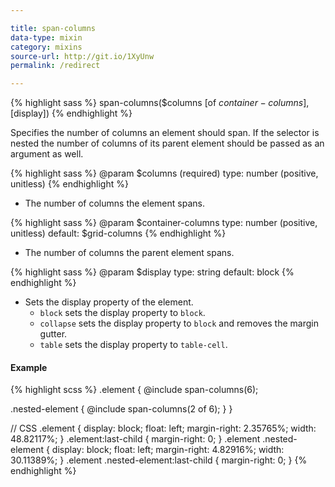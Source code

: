```yaml
---

title: span-columns
data-type: mixin
category: mixins
source-url: http://git.io/1XyUnw
permalink: /redirect

---
```


{% highlight sass %}
span-columns($columns [of $container-columns], [$display])
{% endhighlight %}

Specifies the number of columns an element should span. If the selector is nested the number of columns of its parent element should be passed as an argument as well.

{% highlight sass %}
@param $columns (required)
  type: number (positive, unitless)
{% endhighlight %}
- The number of columns the element spans.

{% highlight sass %}
@param $container-columns
  type: number (positive, unitless)
  default: $grid-columns
{% endhighlight %}
- The number of columns the parent element spans.

{% highlight sass %}
@param $display
  type: string
  default: block
{% endhighlight %}
- Sets the display property of the element.
   - `block` sets the display property to `block`.
   - `collapse` sets the display property to `block` and removes the margin gutter.
   - `table` sets the display property to `table-cell`.

#### Example

{% highlight scss %}
.element {
  @include span-columns(6);

  .nested-element {
    @include span-columns(2 of 6);
  }
}

// CSS
.element {
  display: block;
  float: left;
  margin-right: 2.35765%;
  width: 48.82117%;
}
.element:last-child {
  margin-right: 0;
}
.element .nested-element {
  display: block;
  float: left;
  margin-right: 4.82916%;
  width: 30.11389%;
}
.element .nested-element:last-child {
  margin-right: 0;
}
{% endhighlight %}
